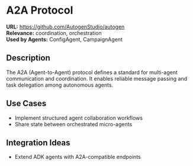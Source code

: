 # A2A Protocol

**URL:** https://github.com/AutogenStudio/autogen  
**Relevance:** coordination, orchestration  
**Used by Agents:** ConfigAgent, CampaignAgent

## Description
The A2A (Agent-to-Agent) protocol defines a standard for multi-agent communication and coordination. It enables reliable message passing and task delegation among autonomous agents.

## Use Cases
- Implement structured agent collaboration workflows
- Share state between orchestrated micro-agents

## Integration Ideas
- Extend ADK agents with A2A-compatible endpoints
